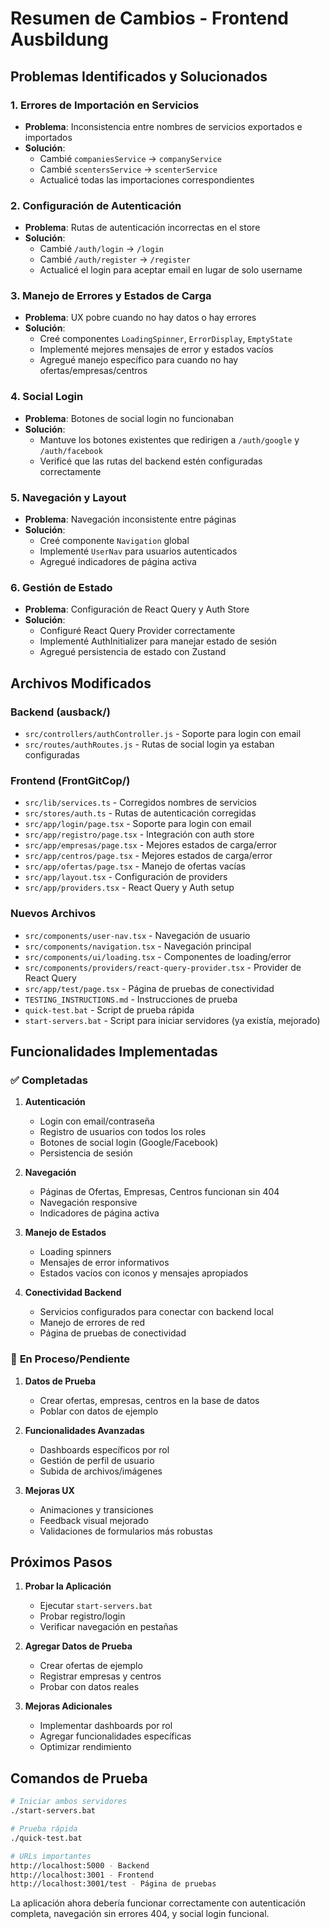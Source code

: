 # Resumen de Cambios - Frontend Ausbildung

## Problemas Identificados y Solucionados

### 1. **Errores de Importación en Servicios**
- **Problema**: Inconsistencia entre nombres de servicios exportados e importados
- **Solución**: 
  - Cambié `companiesService` → `companyService`
  - Cambié `scentersService` → `scenterService`
  - Actualicé todas las importaciones correspondientes

### 2. **Configuración de Autenticación**
- **Problema**: Rutas de autenticación incorrectas en el store
- **Solución**: 
  - Cambié `/auth/login` → `/login`
  - Cambié `/auth/register` → `/register`
  - Actualicé el login para aceptar email en lugar de solo username

### 3. **Manejo de Errores y Estados de Carga**
- **Problema**: UX pobre cuando no hay datos o hay errores
- **Solución**: 
  - Creé componentes `LoadingSpinner`, `ErrorDisplay`, `EmptyState`
  - Implementé mejores mensajes de error y estados vacíos
  - Agregué manejo específico para cuando no hay ofertas/empresas/centros

### 4. **Social Login**
- **Problema**: Botones de social login no funcionaban
- **Solución**: 
  - Mantuve los botones existentes que redirigen a `/auth/google` y `/auth/facebook`
  - Verificé que las rutas del backend estén configuradas correctamente

### 5. **Navegación y Layout**
- **Problema**: Navegación inconsistente entre páginas
- **Solución**: 
  - Creé componente `Navigation` global
  - Implementé `UserNav` para usuarios autenticados
  - Agregué indicadores de página activa

### 6. **Gestión de Estado**
- **Problema**: Configuración de React Query y Auth Store
- **Solución**: 
  - Configuré React Query Provider correctamente
  - Implementé AuthInitializer para manejar estado de sesión
  - Agregué persistencia de estado con Zustand

## Archivos Modificados

### Backend (ausback/)
- `src/controllers/authController.js` - Soporte para login con email
- `src/routes/authRoutes.js` - Rutas de social login ya estaban configuradas

### Frontend (FrontGitCop/)
- `src/lib/services.ts` - Corregidos nombres de servicios
- `src/stores/auth.ts` - Rutas de autenticación corregidas
- `src/app/login/page.tsx` - Soporte para login con email
- `src/app/registro/page.tsx` - Integración con auth store
- `src/app/empresas/page.tsx` - Mejores estados de carga/error
- `src/app/centros/page.tsx` - Mejores estados de carga/error
- `src/app/ofertas/page.tsx` - Manejo de ofertas vacías
- `src/app/layout.tsx` - Configuración de providers
- `src/app/providers.tsx` - React Query y Auth setup

### Nuevos Archivos
- `src/components/user-nav.tsx` - Navegación de usuario
- `src/components/navigation.tsx` - Navegación principal
- `src/components/ui/loading.tsx` - Componentes de loading/error
- `src/components/providers/react-query-provider.tsx` - Provider de React Query
- `src/app/test/page.tsx` - Página de pruebas de conectividad
- `TESTING_INSTRUCTIONS.md` - Instrucciones de prueba
- `quick-test.bat` - Script de prueba rápida
- `start-servers.bat` - Script para iniciar servidores (ya existía, mejorado)

## Funcionalidades Implementadas

### ✅ **Completadas**
1. **Autenticación**
   - Login con email/contraseña
   - Registro de usuarios con todos los roles
   - Botones de social login (Google/Facebook)
   - Persistencia de sesión

2. **Navegación**
   - Páginas de Ofertas, Empresas, Centros funcionan sin 404
   - Navegación responsive
   - Indicadores de página activa

3. **Manejo de Estados**
   - Loading spinners
   - Mensajes de error informativos
   - Estados vacíos con iconos y mensajes apropiados

4. **Conectividad Backend**
   - Servicios configurados para conectar con backend local
   - Manejo de errores de red
   - Página de pruebas de conectividad

### 🔄 **En Proceso/Pendiente**
1. **Datos de Prueba**
   - Crear ofertas, empresas, centros en la base de datos
   - Poblar con datos de ejemplo

2. **Funcionalidades Avanzadas**
   - Dashboards específicos por rol
   - Gestión de perfil de usuario
   - Subida de archivos/imágenes

3. **Mejoras UX**
   - Animaciones y transiciones
   - Feedback visual mejorado
   - Validaciones de formularios más robustas

## Próximos Pasos

1. **Probar la Aplicación**
   - Ejecutar `start-servers.bat`
   - Probar registro/login
   - Verificar navegación en pestañas

2. **Agregar Datos de Prueba**
   - Crear ofertas de ejemplo
   - Registrar empresas y centros
   - Probar con datos reales

3. **Mejoras Adicionales**
   - Implementar dashboards por rol
   - Agregar funcionalidades específicas
   - Optimizar rendimiento

## Comandos de Prueba

```bash
# Iniciar ambos servidores
./start-servers.bat

# Prueba rápida
./quick-test.bat

# URLs importantes
http://localhost:5000 - Backend
http://localhost:3001 - Frontend
http://localhost:3001/test - Página de pruebas
```

La aplicación ahora debería funcionar correctamente con autenticación completa, navegación sin errores 404, y social login funcional.
